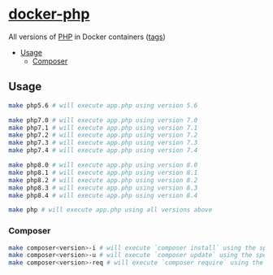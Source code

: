 # [docker-php](https://github.com/w3roman/docker-php)

All versions of [PHP](https://hub.docker.com/_/php) in Docker containers ([tags](https://hub.docker.com/_/php/tags))

- [Usage](#usage)
  - [Composer](#composer) 

## Usage

``` sh
make php5.6 # will execute app.php using version 5.6

make php7.0 # will execute app.php using version 7.0
make php7.1 # will execute app.php using version 7.1
make php7.2 # will execute app.php using version 7.2
make php7.3 # will execute app.php using version 7.3
make php7.4 # will execute app.php using version 7.4

make php8.0 # will execute app.php using version 8.0
make php8.1 # will execute app.php using version 8.1
make php8.2 # will execute app.php using version 8.2
make php8.3 # will execute app.php using version 8.3
make php8.4 # will execute app.php using version 8.4

make php # will execute app.php using all versions above
```

### Composer

``` sh
make composer<version>-i # will execute `composer install` using the specified version of PHP
make composer<version>-u # will execute `composer update` using the specified version of PHP
make composer<version>-req # will execute `composer require` using the specified version of PHP
```
